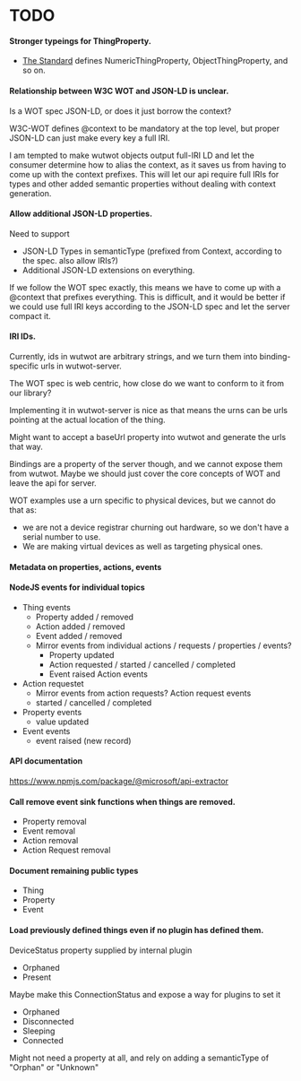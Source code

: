 # TODO

#### Stronger typeings for ThingProperty.

- [The Standard](https://w3c.github.io/wot-thing-description/) defines NumericThingProperty, ObjectThingProperty, and so on.

#### Relationship between W3C WOT and JSON-LD is unclear.

Is a WOT spec JSON-LD, or does it just borrow the context?

W3C-WOT defines @context to be mandatory at the top level, but proper JSON-LD
can just make every key a full IRI.

I am tempted to make wutwot objects output full-IRI LD and let the consumer
determine how to alias the context, as it saves us from having
to come up with the context prefixes. This will let our api
require full IRIs for types and other added semantic properties without
dealing with context generation.

#### Allow additional JSON-LD properties.

Need to support

- JSON-LD Types in semanticType (prefixed from Context, according to the spec. also allow IRIs?)
- Additional JSON-LD extensions on everything.

If we follow the WOT spec exactly, this means we have to come up with a @context
that prefixes everything. This is difficult, and it would be better if we could
use full IRI keys according to the JSON-LD spec and let the server compact it.

#### IRI IDs.

Currently, ids in wutwot are arbitrary strings, and we turn them into binding-specific urls in wutwot-server.

The WOT spec is web centric, how close do we want to conform to it from
our library?

Implementing it in wutwot-server is nice as that means
the urns can be urls pointing at the actual location of the thing.

Might want to accept a baseUrl property into wutwot and
generate the urls that way.

Bindings are a property of the server though, and we cannot expose
them from wutwot. Maybe we should just cover the core concepts of WOT
and leave the api for server.

WOT examples use a urn specific to physical devices, but we cannot do that as:

- we are not a device registrar churning out hardware, so we don't have a serial number to use.
- We are making virtual devices as well as targeting physical ones.

#### Metadata on properties, actions, events

#### NodeJS events for individual topics

- Thing events
  - Property added / removed
  - Action added / removed
  - Event added / removed
  - Mirror events from individual actions / requests / properties / events?
    - Property updated
    - Action requested / started / cancelled / completed
    - Event raised
      Action events
- Action requestet
  - Mirror events from action requests?
    Action request events
  - started / cancelled / completed
- Property events
  - value updated
- Event events
  - event raised (new record)

#### API documentation

https://www.npmjs.com/package/@microsoft/api-extractor

#### Call remove event sink functions when things are removed.

- Property removal
- Event removal
- Action removal
- Action Request removal

#### Document remaining public types

- Thing
- Property
- Event

#### Load previously defined things even if no plugin has defined them.

DeviceStatus property supplied by internal plugin

- Orphaned
- Present

Maybe make this ConnectionStatus and expose a way for plugins to set it

- Orphaned
- Disconnected
- Sleeping
- Connected

Might not need a property at all, and rely on adding a semanticType of "Orphan" or "Unknown"
